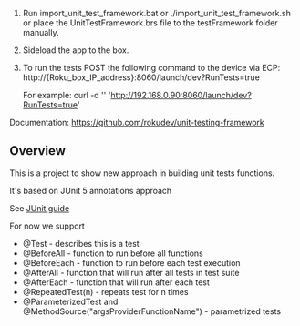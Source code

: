 1. Run import_unit_test_framework.bat or ./import_unit_test_framework.sh or
   place the UnitTestFramework.brs file to the testFramework folder manually.
2. Sideload the app to the box.
3. To run the tests POST the following command to the device via ECP: 
    http://{Roku_box_IP_address}:8060/launch/dev?RunTests=true

    For example: curl -d '' 'http://192.168.0.90:8060/launch/dev?RunTests=true'

Documentation: https://github.com/rokudev/unit-testing-framework

## Overview
This is a project to show new approach in building unit tests functions.

It's based on JUnit 5 annotations approach

See [JUnit guide ](https://junit.org/junit5/docs/current/user-guide/)


For now we support

* @Test - describes this is a test
* @BeforeAll - function to run before all functions
* @BeforeEach - function to run before each test execution
* @AfterAll - function that will run after all tests in test suite
* @AfterEach - function that will run after each test
* @RepeatedTest(n) - repeats test for n times
* @ParameterizedTest and @MethodSource("argsProviderFunctionName") - parametrized tests